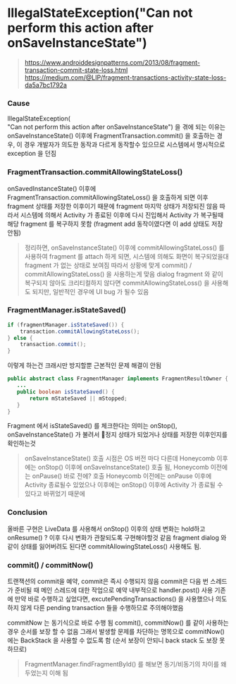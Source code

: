 



# IllegalStateException("Can not perform this action after onSaveInstanceState")

> https://www.androiddesignpatterns.com/2013/08/fragment-transaction-commit-state-loss.html
> https://medium.com/@LIP/fragment-transactions-activity-state-loss-da5a7bc1792a



### Cause
IllegalStateException(  
        "Can not perform this action after onSaveInstanceState")
을 겪에 되는 이유는 onSaveInstanceState() 이후에 FragmentTransaction.commit() 을 호출하는 경우, 이 경우 개발자가 의도한 동작과 다르게 동작할수 있으므로 시스템에서 명시적으로exception 을 던짐

### FragmentTransaction.commitAllowingStateLoss()

onSavedInstanceState() 이후에 FragmentTransaction.commitAllowingStateLoss() 을 호출하게 되면 이후 fragment 상태를 저장한 이후이기 때문에 fragment 마지막 상태가 저장되진 않음 
따라서 시스템에 의해서 Activity 가 종료된 이후에 다시 진입해서 Activity 가 복구될때 해당 fragment 를 복구하지 못함 (fragment add 동작이였다면 이 add 상태도 저장 안됨)

> 정리하면, onSaveInstanceState() 이후에 commitAllowingStateLoss() 를 사용하여 fragment 를 attach 하게 되면, 시스템에 의해도 화면이 복구되었을대 fragment 가 없는 상태로 보여짐
따라서 상황에 맞게 commit() / commitAllowingStateLoss() 을 사용하는게 맞음 
dialog fragment 와 같이 복구되지 않아도 크리티컬하지 않다면 commitAllowingStateLoss() 을 사용해도 되지만, 일반적인 경우에 UI bug 가 될수 있음


### FragmentManager.isStateSaved()
```java
if (fragmentManager.isStateSaved()) {  
	transaction.commitAllowingStateLoss();  
} else {  
	transaction.commit();  
}
```
이렇게 하는건 크래시만 방지할뿐 근본적인 문제 해결이 안됨


 ```java 
public abstract class FragmentManager implements FragmentResultOwner {
	...
	public boolean isStateSaved() {  
		return mStateSaved || mStopped;  
	} 
}
 ```
Fragment 에서 isStateSaved() 를 체크한다는 의미는 
onStop(), onSaveInstanceState() 가 불려서 정지 상태가 되었거나 상태를 저장한 이후인지를 확인하는것
> onSaveInstanceState() 호출 시점은 OS 버전 마다 다른데 Honeycomb 이후에는 onStop() 이후에 onSaveInstanceState() 호출 됨, Honeycomb 이전에는 onPause() 바로 전에? 호출
> Honeycomb 이전에는 onPause 이후에 Activity 종료될수 있었으나 이후에는 onStop() 이후에 Activity 가 종료될 수 있다고 바뀌었기 때문에


### Conclusion
올바른 구현은 LiveData 를 사용해서 onStop() 이후의 상태 변화는 hold하고 onResume() ? 이후 다시 변화가 관찰되도록 구현해야할것 같음
fragment dialog 와 같이 상태를 잃어버려도 된다면 commitAllowingStateLoss() 사용해도 됨.


### commit() / commitNow()
트랜잭션의 commit을 예약, commit은 즉시 수행되지 않음
commit은 다음 번 스레드가 준비될 때 메인 스레드에 대한 작업으로 예약
내부적으로 handler.post() 사용
기존에 만약 바로 수행하고 싶었다면, excutePendingTransactions() 을 사용했으나 의도하지 않게 다른 pending transaction 들을 수행하므로 주의해야했음

commitNow 는 동기식으로 바로 수행 됨
commit(), commitNow() 를 같이 사용하는 경우 순서를 보장 할 수 없음
그래서 발생할 문제를 차단하는 명목으로 commitNow() 에는 BackStack 을 사용할 수 없도록 함 (순서 보장이 안되니 back stack 도 보장 못하므로) 

> FragmentManager.findFragmentById() 를 해보면 동기/비동기의 차이를 왜 두었는지 이해 됨

<!--stackedit_data:
eyJoaXN0b3J5IjpbMTQyODg4MTE2Ml19
-->